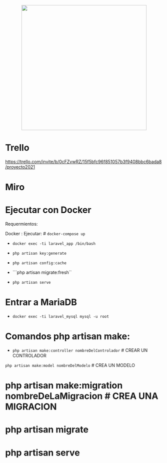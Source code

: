 <p align="center"><img src="https://i.pinimg.com/originals/1e/ae/0d/1eae0d90b1256075eba5e84ea755fb33.jpg" width="400"></a></p>

# Trello

https://trello.com/invite/b/0cFZvwRZ/15f5bfc96f851057b3f9408bbc6bada8/proyecto2021

# Miro

# Ejecutar con Docker

Requermientos:

Docker :
Ejecutar: # ```docker-compose up```

- ```docker exec -ti laravel_app /bin/bash```

 - ```php artisan key:generate```

- ```php artisan config:cache```

- ```php artisan migrate:fresh``

- ```php artisan serve```

# Entrar a MariaDB
- ```docker exec -ti laravel_mysql mysql -u root```

# Comandos php artisan make:

- ```php artisan make:controller nombreDelControlador``` # CREAR UN CONTROLADOR

```php artisan make:model nombreDelModelo``` # CREA UN MODELO

# php artisan make:migration nombreDeLaMigracion # CREA UNA MIGRACION

# php artisan migrate

# php artisan serve
